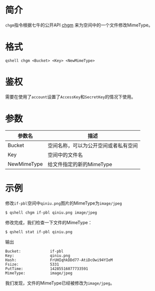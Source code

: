 # 简介

`chgm`指令根据七牛的公开API [chgm](http://developer.qiniu.com/code/v6/api/kodo-api/rs/chgm.html) 来为空间中的一个文件修改MimeType。

# 格式
```
qshell chgm <Bucket> <Key> <NewMimeType>
```

# 鉴权

需要在使用了`account`设置了`AccessKey`和`SecretKey`的情况下使用。

# 参数

|参数名|描述|
|-----|-----|
|Bucket|空间名称，可以为公开空间或者私有空间|
|Key|空间中的文件名|
|NewMimeType|给文件指定的新的MimeType|

# 示例

修改`if-pbl`空间中`qiniu.png`图片的MimeType为`image/jpeg`

```
$ qshell chgm if-pbl qiniu.png image/jpeg
```

修改完成，我们检查一下文件的MimeType：

```
$ qshell stat if-pbl qiniu.png
```

输出

```
Bucket:             if-pbl
Key:                qiniu.png
Hash:               FrUHIqhkDDd77-AtiDcOwi94YIeM
Fsize:              5331
PutTime:            14285516077733591
MimeType:           image/jpeg

```
我们发现，文件的MimeType已经被修改为`image/jpeg`。